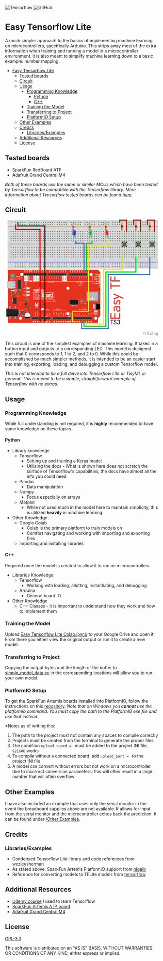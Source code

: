 ![Tensorflow](https://img.shields.io/badge/Tensorflow-v2.2.0-FF6F00?logo=tensorflow&style=flat&link=https://github.com/tensorflow/tensorflow/releases) ![GitHub](https://img.shields.io/github/license/TSprech/Easy-Tensorflow-Lite?color=A42E2B&link=https://choosealicense.com/licenses/gpl-3.0/)

# Easy Tensorflow Lite
A much simpler approach to the basics of implementing machine learning on microcontrollers, specifically Arduino. This strips away most of the extra information when training and running a model in a microcontroller environment. It is also meant to simplify machine learning down to a basic example: number mapping.

- [Easy Tensorflow Lite](#easy-tensorflow-lite)
  - [Tested boards](#tested-boards)
  - [Circuit](#circuit)
  - [Usage](#usage)
    - [Programming Knowledge](#programming-knowledge)
      - [Python](#python)
      - [C++](#c)
    - [Training the Model](#training-the-model)
    - [Transferring to Project](#transferring-to-project)
    - [PlatformIO Setup](#platformio-setup)
  - [Other Examples](#other-examples)
  - [Credits](#credits)
    - [Libraries/Examples](#librariesexamples)
  - [Additional Resources](#additional-resources)
  - [License](#license)

## Tested boards
- SparkFun RedBoard ATP
- Adafruit Grand Central M4

*Both of these boards use the same or similar MCUs which have been tested by Tensorflow to be compatible with the Tensorflow library. More information about Tensorflow tested boards can be found [here](https://www.tensorflow.org/lite/microcontrollers).*

## Circuit
![Fritzing diagram for wiring up 3 push buttons and 3 LEDs to the SparkFun Artemis](Graphics/EasyTFBreadboard.png)

This circuit is one of the simplest examples of machine learning. It takes in a button input and outputs to a corresponding LED. This model is designed such that 0 corresponds to 1, 1 to 2, and 2 to 0. While this could be accomplished by much simpler methods, it is intended to be an easier start into training, exporting, loading, and debugging a custom Tensorflow model.

*This is not intended to be a full delve into Tensorflow Lite or TinyML in general. This is meant to be a simple, straightforward example of Tensorflow with no extras.*

## Usage
### Programming Knowledge
While full understanding is not required, it is **highly** recommended to have some knowledge on these topics
#### Python
- Library knowledge
  - Tensorflow
    - Setting up and training a Keras model
    - Utilizing the docs - What is shown here does not scratch the surface of Tensorflow's capabilities, the docs have almost all the info you could need 
  - Pandas
    - Data manipulation
  - Numpy
    - Focus especially on arrays
  - Matplot
    - While not used much in the model here to maintain simplicity, this is utilized **heavily** in machine learning
- Other Knowledge
  - Google Colab
    - Colab is the primary platform to train models on
    - Comfort navigating and working with importing and exporting files
  - Importing and installing libraries
#### C++
Required once the model is created to allow it to run on microcontrollers
- Libraries Knowledge
  - Tensorflow
    - Working with loading, allotting, instantiating, and debugging
  - Arduino
    - General board IO
- Other Knowledge
    - C++ Classes - It is important to understand how they work and how to implement them

### Training the Model 
Upload [Easy Tensorflow Lite Colab.ipynb](Python/Easy%20Tensorflow%20Lite%20Colab.ipynb) to your Google Drive and open it. From there you either view the original output or run it to create a new model.

### Transferring to Project
Copying the output bytes and the length of the buffer to [simple_model_data.cc](C++/lib/simple_model_data/simple_model_data.cc) in the corresponding locations will allow you to run your own model.

### PlatformIO Setup
To get the SparkFun Artemis boards installed into PlatformIO, follow the instructions on this [repository](https://github.com/nigelb/platform-apollo3blue). *Note that on Windows you **cannot** use the platformio command. You must copy the path to the PlatformIO exe file and use that instead*

*Notes as of writing this:
1. The path to the project must not contain any spaces to compile correctly
2. Projects must be created from the terminal to generate the proper files
3. The condition `upload_speed = ` must be added to the project INI file, `921600` works
4. To compile without a connected board, add `upload_port = ` to the project INI file
5. A model can convert without errors but not work on a microcontroller due to incorrect conversion parameters; this will often result in a large number that will often overflow

## Other Examples
I have also included an example that uses only the serial monitor in the event the breadboard supplies above are not available. It allows for input from the serial monitor and the microcontroller echos back the prediction. It can be found under [/Other Examples](Other%20Examples/tflite_serial_example.cpp).

## Credits
### Libraries/Examples
- Condensed Tensorflow Lite library and code references from [wezleysherman](https://github.com/wezleysherman/ESP32-TensorFlow-Lite-Sample)
- As stated above, SparkFun Artemis PlatformIO support from [nigelb](https://github.com/nigelb/platform-apollo3blue)
- Reference for converting models to TFLite models from [tensorflow](https://github.com/tensorflow/tensorflow/tree/master/tensorflow/lite/micro/examples/hello_world/train)

## Additional Resources
- [Udemy course](https://www.udemy.com/course/deep-learning-tensorflow-2/) I used to learn Tensorflow
- [SparkFun Artemis ATP board](https://www.sparkfun.com/products/15442)
- [Adafruit Grand Central M4](https://www.adafruit.com/product/4064)

## License
[GPL-3.0](https://choosealicense.com/licenses/gpl-3.0/)

This software is distributed on an "AS IS" BASIS, WITHOUT WARRANTIES OR CONDITIONS OF ANY KIND, either express or implied.